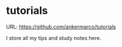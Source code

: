 # tutorials
URL: https://github.com/ankermarco/tutorials

I store all my tips and study notes here.
